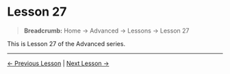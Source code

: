 # Lesson 27

> **Breadcrumb:** Home → Advanced → Lessons → Lesson 27

This is Lesson 27 of the Advanced series.

---

[← Previous Lesson](lesson_26.md) | [Next Lesson →](lesson_28.md)
